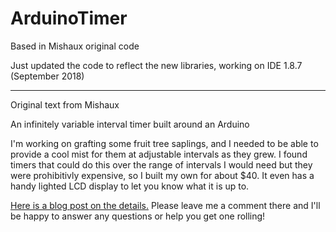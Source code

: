 # ArduinoTimer
Based in Mishaux original code

Just updated the code to reflect the new libraries, working on IDE 1.8.7 (September 2018)

------------------------
Original text from Mishaux

An infinitely variable interval timer built around an Arduino

I'm working on grafting some fruit tree saplings, and I needed to be able to provide a cool mist for them at adjustable intervals as they grew. I found timers that could do this over the range of intervals I would need but they were prohibitivly expensive, so I built my own for about $40. It even has a handy lighted LCD display to let you know what it is up to.

<a href='http://industriumvita.com/arduino-infinitely-variable-interval-timer/'>Here is a blog post on the details.</a> Please leave me a comment there and I'll be happy to answer any questions or help you get one rolling!
